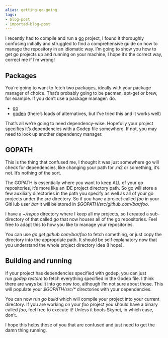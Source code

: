 ```yaml
---
alias: getting-go-going
tags:
- blog-post
- imported-blog-post
---
```



I recently had to compile and run a [go](https://golang.org/) project, I found it thoroughly confusing initially and struggled to find a comprehensive guide on how to manage the repository in an idiomatic way. I’m going to show you how to get go projects up and running on your machine, I hope it’s the correct way, correct me if I’m wrong!

## Packages

You’re going to want to fetch two packages, ideally with your package manager of choice. That’s probably going to be pacman, apt-get or brew, for example. If you don’t use a package manager: do.

* [go](https://golang.org/)
* [godep](https://github.com/tools/godep) (there’s loads of alternatives, but I’ve tried this and it works well)

That’s all we’re going to need dependency-wise. Hopefully your project specifies it’s dependencies with a Godep file somewhere. If not, you may need to look up another dependency manager.

## GOPATH

This is the thing that confused me, I thought it was just somewhere go will check for dependencies, like changing your path for .m2 or something, it’s not. It’s nothing of the sort.

The GOPATH is essentially where you want to keep ALL of your go repositories, it’s more like an IDE project directory path. So go will store a few auxiliary directories in the path you specify as well as all of your go projects under the _src_ directory. So if you have a project called _foo_ in your GitHub user _bar_ it will be stored in _$GOPATH/src/github.com/bar/foo_.

I have a _~/repos_ directory where I keep all my projects, so I created a sub-directory of that called _go_ that now houses all of the go repositories. Feel free to adapt this to how you like to manage your repositories.

You can use _go get github.com/bar/foo_ to fetch something, or just copy the directory into the appropriate path. It should be self explanatory now that you understand the whole project directory idea (I hope).

## Building and running

If your project has dependencies specified with godep, you can just run _godep restore_ to fetch everything specified in the Godep file. I think there are ways built into go now too, although I’m not sure about those. This will populate your _$GOPATH/src/*_ directories with your dependencies.

You can now run _go build_ which will compile your project into your current directory. If you are working on your _foo_ project you should have a binary called _foo_, feel free to execute it! Unless it boots Skynet, in which case, don’t.

I hope this helps those of you that are confused and just need to get the damn thing running.
